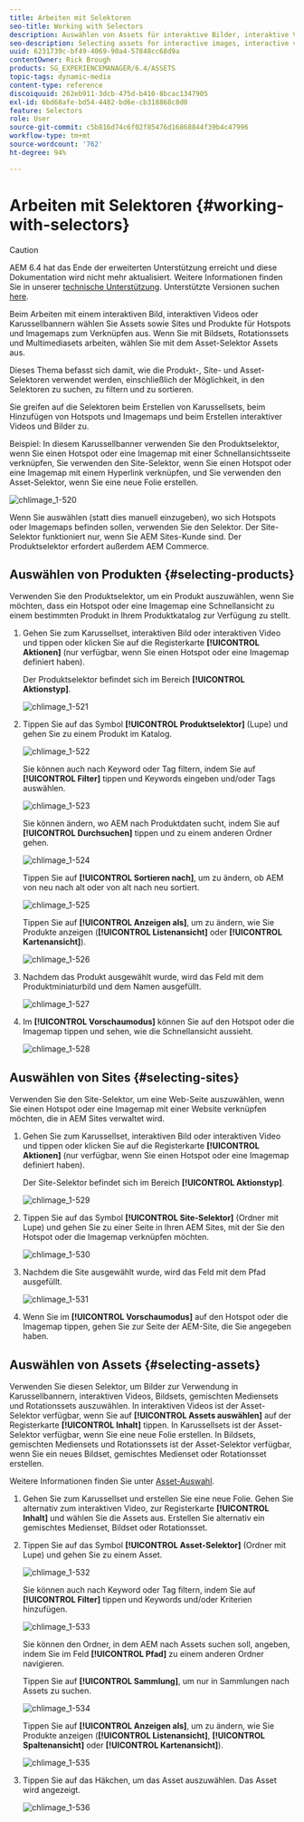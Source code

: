 ```yaml
---
title: Arbeiten mit Selektoren
seo-title: Working with Selectors
description: Auswählen von Assets für interaktive Bilder, interaktive Videos und Karussellbanner
seo-description: Selecting assets for interactive images, interactive video, and carousel banners
uuid: 6231739c-bf49-4069-90a4-57848cc68d9a
contentOwner: Rick Brough
products: SG_EXPERIENCEMANAGER/6.4/ASSETS
topic-tags: dynamic-media
content-type: reference
discoiquuid: 262eb911-3dcb-475d-b410-8bcac1347905
exl-id: 6bd68afe-bd54-4482-bd6e-cb318868c8d0
feature: Selectors
role: User
source-git-commit: c5b816d74c6f02f85476d16868844f39b4c47996
workflow-type: tm+mt
source-wordcount: '762'
ht-degree: 94%

---
```


# Arbeiten mit Selektoren  {#working-with-selectors}

>[!CAUTION]
>
>AEM 6.4 hat das Ende der erweiterten Unterstützung erreicht und diese Dokumentation wird nicht mehr aktualisiert. Weitere Informationen finden Sie in unserer [technische Unterstützung](https://helpx.adobe.com/de/support/programs/eol-matrix.html). Unterstützte Versionen suchen [here](https://experienceleague.adobe.com/docs/?lang=de).

Beim Arbeiten mit einem interaktiven Bild, interaktiven Videos oder Karussellbannern wählen Sie Assets sowie Sites und Produkte für Hotspots und Imagemaps zum Verknüpfen aus. Wenn Sie mit Bildsets, Rotationssets und Multimediasets arbeiten, wählen Sie mit dem Asset-Selektor Assets aus.

Dieses Thema befasst sich damit, wie die Produkt-, Site- und Asset-Selektoren verwendet werden, einschließlich der Möglichkeit, in den Selektoren zu suchen, zu filtern und zu sortieren.

Sie greifen auf die Selektoren beim Erstellen von Karussellsets, beim Hinzufügen von Hotspots und Imagemaps und beim Erstellen interaktiver Videos und Bilder zu.

Beispiel: In diesem Karussellbanner verwenden Sie den Produktselektor, wenn Sie einen Hotspot oder eine Imagemap mit einer Schnellansichtsseite verknüpfen, Sie verwenden den Site-Selektor, wenn Sie einen Hotspot oder eine Imagemap mit einem Hyperlink verknüpfen, und Sie verwenden den Asset-Selektor, wenn Sie eine neue Folie erstellen.

![chlimage_1-520](assets/chlimage_1-520.png)

Wenn Sie auswählen (statt dies manuell einzugeben), wo sich Hotspots oder Imagemaps befinden sollen, verwenden Sie den Selektor. Der Site-Selektor funktioniert nur, wenn Sie AEM Sites-Kunde sind. Der Produktselektor erfordert außerdem AEM Commerce.

## Auswählen von Produkten {#selecting-products}

Verwenden Sie den Produktselektor, um ein Produkt auszuwählen, wenn Sie möchten, dass ein Hotspot oder eine Imagemap eine Schnellansicht zu einem bestimmten Produkt in Ihrem Produktkatalog zur Verfügung zu stellt.

1. Gehen Sie zum Karussellset, interaktiven Bild oder interaktiven Video und tippen oder klicken Sie auf die Registerkarte **[!UICONTROL Aktionen]** (nur verfügbar, wenn Sie einen Hotspot oder eine Imagemap definiert haben).

   Der Produktselektor befindet sich im Bereich **[!UICONTROL Aktionstyp]**.

   ![chlimage_1-521](assets/chlimage_1-521.png)

1. Tippen Sie auf das Symbol **[!UICONTROL Produktselektor]** (Lupe) und gehen Sie zu einem Produkt im Katalog.

   ![chlimage_1-522](assets/chlimage_1-522.png)

   Sie können auch nach Keyword oder Tag filtern, indem Sie auf **[!UICONTROL Filter]** tippen und Keywords eingeben und/oder Tags auswählen.

   ![chlimage_1-523](assets/chlimage_1-523.png)

   Sie können ändern, wo AEM nach Produktdaten sucht, indem Sie auf **[!UICONTROL Durchsuchen]** tippen und zu einem anderen Ordner gehen.

   ![chlimage_1-524](assets/chlimage_1-524.png)

   Tippen Sie auf **[!UICONTROL Sortieren nach]**, um zu ändern, ob AEM von neu nach alt oder von alt nach neu sortiert.

   ![chlimage_1-525](assets/chlimage_1-525.png)

   Tippen Sie auf **[!UICONTROL Anzeigen als]**, um zu ändern, wie Sie Produkte anzeigen (**[!UICONTROL Listenansicht]** oder **[!UICONTROL Kartenansicht]**).

   ![chlimage_1-526](assets/chlimage_1-526.png)

1. Nachdem das Produkt ausgewählt wurde, wird das Feld mit dem Produktminiaturbild und dem Namen ausgefüllt.

   ![chlimage_1-527](assets/chlimage_1-527.png)

1. Im **[!UICONTROL Vorschaumodus]** können Sie auf den Hotspot oder die Imagemap tippen und sehen, wie die Schnellansicht aussieht.

   ![chlimage_1-528](assets/chlimage_1-528.png)

## Auswählen von Sites {#selecting-sites}

Verwenden Sie den Site-Selektor, um eine Web-Seite auszuwählen, wenn Sie einen Hotspot oder eine Imagemap mit einer Website verknüpfen möchten, die in AEM Sites verwaltet wird.

1. Gehen Sie zum Karussellset, interaktiven Bild oder interaktiven Video und tippen oder klicken Sie auf die Registerkarte **[!UICONTROL Aktionen]** (nur verfügbar, wenn Sie einen Hotspot oder eine Imagemap definiert haben).

   Der Site-Selektor befindet sich im Bereich **[!UICONTROL Aktionstyp]**.

   ![chlimage_1-529](assets/chlimage_1-529.png)

1. Tippen Sie auf das Symbol **[!UICONTROL Site-Selektor]** (Ordner mit Lupe) und gehen Sie zu einer Seite in Ihren AEM Sites, mit der Sie den Hotspot oder die Imagemap verknüpfen möchten.

   ![chlimage_1-530](assets/chlimage_1-530.png)

1. Nachdem die Site ausgewählt wurde, wird das Feld mit dem Pfad ausgefüllt.

   ![chlimage_1-531](assets/chlimage_1-531.png)

1. Wenn Sie im **[!UICONTROL Vorschaumodus]** auf den Hotspot oder die Imagemap tippen, gehen Sie zur Seite der AEM-Site, die Sie angegeben haben.

## Auswählen von Assets {#selecting-assets}

Verwenden Sie diesen Selektor, um Bilder zur Verwendung in Karussellbannern, interaktiven Videos, Bildsets, gemischten Mediensets und Rotationssets auszuwählen. In interaktiven Videos ist der Asset-Selektor verfügbar, wenn Sie auf **[!UICONTROL Assets auswählen]** auf der Registerkarte **[!UICONTROL Inhalt]** tippen. In Karussellsets ist der Asset-Selektor verfügbar, wenn Sie eine neue Folie erstellen. In Bildsets, gemischten Mediensets und Rotationssets ist der Asset-Selektor verfügbar, wenn Sie ein neues Bildset, gemischtes Medienset oder Rotationsset erstellen.

Weitere Informationen finden Sie unter [Asset-Auswahl](asset-selector.md).

1. Gehen Sie zum Karussellset und erstellen Sie eine neue Folie. Gehen Sie alternativ zum interaktiven Video, zur Registerkarte **[!UICONTROL Inhalt]** und wählen Sie die Assets aus. Erstellen Sie alternativ ein gemischtes Medienset, Bildset oder Rotationsset.
1. Tippen Sie auf das Symbol **[!UICONTROL Asset-Selektor]** (Ordner mit Lupe) und gehen Sie zu einem Asset.

   ![chlimage_1-532](assets/chlimage_1-532.png)

   Sie können auch nach Keyword oder Tag filtern, indem Sie auf **[!UICONTROL Filter]** tippen und Keywords und/oder Kriterien hinzufügen.

   ![chlimage_1-533](assets/chlimage_1-533.png)

   Sie können den Ordner, in dem AEM nach Assets suchen soll, angeben, indem Sie im Feld **[!UICONTROL Pfad]** zu einem anderen Ordner navigieren.

   Tippen Sie auf **[!UICONTROL Sammlung]**, um nur in Sammlungen nach Assets zu suchen.

   ![chlimage_1-534](assets/chlimage_1-534.png)

   Tippen Sie auf **[!UICONTROL Anzeigen als]**, um zu ändern, wie Sie Produkte anzeigen (**[!UICONTROL Listenansicht]**, **[!UICONTROL Spaltenansicht]** oder **[!UICONTROL Kartenansicht]**).

   ![chlimage_1-535](assets/chlimage_1-535.png)

1. Tippen Sie auf das Häkchen, um das Asset auszuwählen. Das Asset wird angezeigt.

   ![chlimage_1-536](assets/chlimage_1-536.png)
